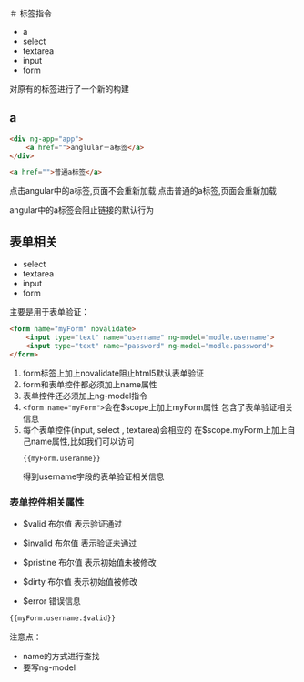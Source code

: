＃ 标签指令

- a
- select 
- textarea
- input
- form

对原有的标签进行了一个新的构建

## a
```html
<div ng-app="app">
    <a href="">anglular－a标签</a>
</div>

<a href="">普通a标签</a>
```

点击angular中的a标签,页面不会重新加载
点击普通的a标签,页面会重新加载

angular中的a标签会阻止链接的默认行为

## 表单相关
- select 
- textarea
- input
- form

主要是用于表单验证：

```html
<form name="myForm" novalidate>
    <input type="text" name="username" ng-model="modle.username">
    <input type="text" name="password" ng-model="modle.password">
</form>
```
1. form标签上加上novalidate阻止html5默认表单验证
2. form和表单控件都必须加上name属性
3. 表单控件还必须加上ng-model指令
4. `<form name="myForm">`会在$scope上加上myForm属性
    包含了表单验证相关信息
5. 每个表单控件(input, select , textarea)会相应的
   在$scope.myForm上加上自己name属性,比如我们可以访问
   ```
   {{myForm.useranme}}
   ```
   得到username字段的表单验证相关信息


### 表单控件相关属性
- $valid 布尔值 表示验证通过
- $invalid 布尔值 表示验证未通过
- $pristine 布尔值 表示初始值未被修改
- $dirty 布尔值  表示初始值被修改


- $error 错误信息



```html
{{myForm.username.$valid}}
```

注意点：
- name的方式进行查找
- 要写ng-model

